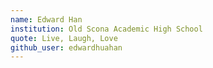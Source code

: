```yaml
---
name: Edward Han
institution: Old Scona Academic High School
quote: Live, Laugh, Love
github_user: edwardhuahan
---
```

